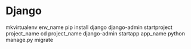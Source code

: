 # Django

mkvirtualenv env_name
pip install django
django-admin startproject project_name
cd project_name
django-admin startapp app_name
python manage.py migrate 
